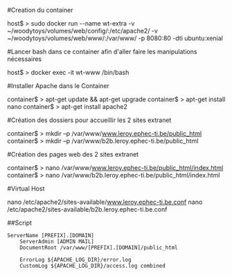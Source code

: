 #Creation du container

host$ > sudo docker run --name wt-extra -v ~/woodytoys/volumes/web/config/:/etc/apache2/ -v ~/woodytoys/volumes/web/www/:/var/www/ -p 8080:80 -dti ubuntu:xenial

#Lancer bash dans ce container afin d'aller faire les manipulations nécessaires

host$ > docker exec -it wt-www /bin/bash

#Installer Apache dans le Container

container$ > apt-get update && apt-get upgrade
container$ > apt-get install nano
container$ > apt-get install apache2

#Création des dossiers pour accueillir les 2 sites extranet

container$ > mkdir –p /var/www/www.leroy.ephec-ti.be/public_html
container$ > mkdir –p /var/www/b2b.leroy.ephec-ti.be/public_html

#Création des pages web des 2 sites extranet

container$ > nano /var/www/www.leroy.ephec-ti.be/public_html/index.html
container$ > nano /var/www/b2b.leroy.ephec-ti.be/public_html/index.html

#Virtual Host

nano /etc/apache2/sites-available/www.leroy.ephec-ti.be.conf
nano /etc/apache2/sites-available/b2b.leroy.ephec-ti.be.conf

##Script

    ServerName [PREFIX].[DOMAIN]
        ServerAdmin [ADMIN MAIL]
        DocumentRoot /var/www/[PREFIX].[DOMAIN]/public_html

        ErrorLog ${APACHE_LOG_DIR}/error.log
        CustomLog ${APACHE_LOG_DIR}/access.log combined
